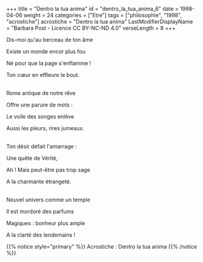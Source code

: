 +++
title = "Dentro la tua anima"
id = "dentro_la_tua_anima_6"
date = 1998-04-06
weight = 24
categories = ["Etre"]
tags = ["philosophie", "1998", "acrostiche"]
acrostiche = "Dentro la tua anima"
LastModifierDisplayName = "Barbara Post - Licence CC BY-NC-ND 4.0"
verseLength = 8
+++

Dis-moi qu'au berceau de ton âme

Existe un monde encor plus fou

Né pour que la page s'enflamme !

Ton cœur en effleure le bout.

 \
Rome antique de notre rêve

Offre une parure de mots :

Le voile des songes enlève

Aussi les pleurs, rires jumeaux.

 \
Ton désir défait l'amarrage :

Une quête de Vérité,

Ah ! Mais peut-être pas trop sage

A la charmante étrangeté.

 \
Nouvel univers comme un temple

Il est mordoré des parfums

Magiques : bonheur plus ample

A la clarté des lendemains !

{{% notice style="primary" %}}
Acrostiche : Dentro la tua anima
{{% /notice %}}
